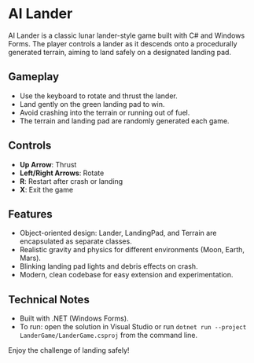 # AI Lander

AI Lander is a classic lunar lander-style game built with C# and Windows Forms. The player controls a lander as it descends onto a procedurally generated terrain, aiming to land safely on a designated landing pad.

## Gameplay

- Use the keyboard to rotate and thrust the lander.
- Land gently on the green landing pad to win.
- Avoid crashing into the terrain or running out of fuel.
- The terrain and landing pad are randomly generated each game.

## Controls

- **Up Arrow**: Thrust
- **Left/Right Arrows**: Rotate
- **R**: Restart after crash or landing
- **X**: Exit the game

## Features

- Object-oriented design: Lander, LandingPad, and Terrain are encapsulated as separate classes.
- Realistic gravity and physics for different environments (Moon, Earth, Mars).
- Blinking landing pad lights and debris effects on crash.
- Modern, clean codebase for easy extension and experimentation.

## Technical Notes

- Built with .NET (Windows Forms).
- To run: open the solution in Visual Studio or run `dotnet run --project LanderGame/LanderGame.csproj` from the command line.

Enjoy the challenge of landing safely!

